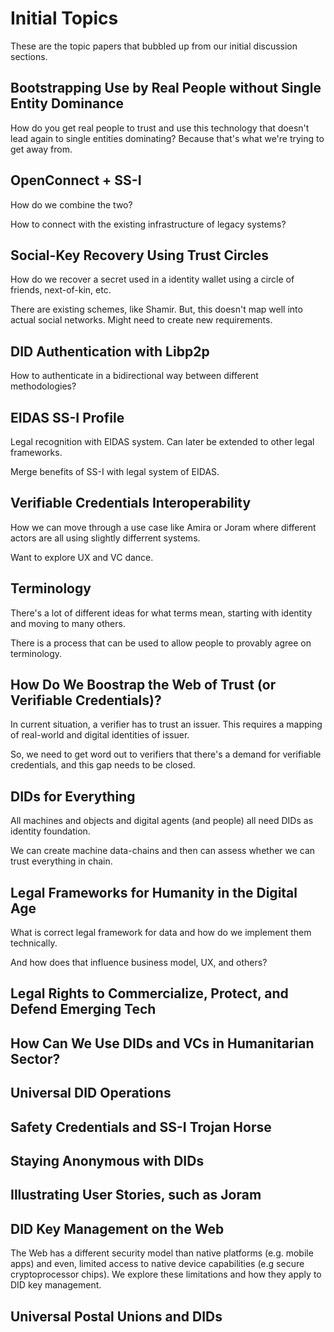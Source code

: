 # Initial Topics

These are the topic papers that bubbled up from our initial discussion
sections.

## Bootstrapping Use by Real People without Single Entity Dominance

How do you get real people to trust and use this technology that
doesn't lead again to single entities dominating? Because that's what
we're trying to get away from.

## OpenConnect + SS-I

How do we combine the two? 

How to connect with the existing infrastructure of legacy systems?

## Social-Key Recovery Using Trust Circles

How do we recover a secret used in a identity wallet using a circle of
friends, next-of-kin, etc.

There are existing schemes, like Shamir. But, this doesn't map well
into actual social networks. Might need to create new requirements.

## DID Authentication with Libp2p 

How to authenticate in a bidirectional way between different
methodologies? 

## EIDAS SS-I Profile

Legal recognition with EIDAS system. Can later be extended to other
legal frameworks. 

Merge benefits of SS-I with legal system of EIDAS.

## Verifiable Credentials Interoperability

How we can move through a use case like Amira or Joram where different
actors are all using slightly differrent systems. 

Want to explore UX and VC dance.

## Terminology

There's a lot of different ideas for what terms mean, starting with
identity and moving to many others. 

There is a process that can be used to allow people to provably agree
on terminology. 

## How Do We Boostrap the Web of Trust (or Verifiable Credentials)?

In current situation, a verifier has to trust an issuer. This requires
a mapping of real-world and digital identities of issuer. 

So, we need to get word out to verifiers that there's a demand for
verifiable credentials, and this gap needs to be closed.

## DIDs for Everything

All machines and objects and digital agents (and people) all need DIDs
as identity foundation.

We can create machine data-chains and then can assess whether we can
trust everything in chain.

## Legal Frameworks for Humanity in the Digital Age

What is correct legal framework for data and how do we implement them
technically.

And how does that influence business model, UX, and others?

## Legal Rights to Commercialize, Protect, and Defend Emerging Tech

## How Can We Use DIDs and VCs in Humanitarian Sector?

## Universal DID Operations

## Safety Credentials and SS-I Trojan Horse

## Staying Anonymous with DIDs

## Illustrating User Stories, such as Joram

## DID Key Management on the Web

The Web has a different security model than native platforms (e.g. mobile apps) and even, limited access to native device capabilities (e.g secure cryptoprocessor chips). We explore these limitations and how they apply to DID key management.

## Universal Postal Unions and DIDs





